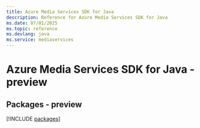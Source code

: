 ```yaml
---
title: Azure Media Services SDK for Java
description: Reference for Azure Media Services SDK for Java
ms.date: 07/01/2025
ms.topic: reference
ms.devlang: java
ms.service: mediaservices
---
```

# Azure Media Services SDK for Java - preview
## Packages - preview
[!INCLUDE [packages](media-services-index.md)]